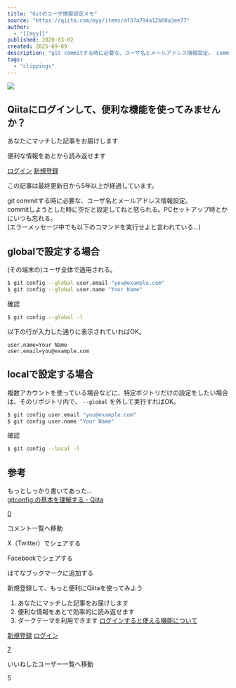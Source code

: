 ```yaml
---
title: "Gitのユーザ情報設定メモ"
source: "https://qiita.com/myy/items/af37a794a12b08a3ee77"
author:
  - "[[myy]]"
published: 2020-03-02
created: 2025-09-09
description: "git commitする時に必要な、ユーザ名とメールアドレス情報設定。 commitしようとした時に空だと設定してねと怒られる。PCセットアップ時とかにいつも忘れる。 (エラーメッセージ中でも以下のコマンドを実行せよと言われている…) globalで設定する場合 (その端..."
tags:
  - "clippings"
---
```

![](https://relay-dsp.ad-m.asia/dmp/sync/bizmatrix?pid=c3ed207b574cf11376&d=x18o8hduaj&uid=)

## Qiitaにログインして、便利な機能を使ってみませんか？

あなたにマッチした記事をお届けします

便利な情報をあとから読み返せます

[ログイン](https://qiita.com/login?callback_action=login_or_signup&redirect_to=%2Fmyy%2Fitems%2Faf37a794a12b08a3ee77&realm=qiita) [新規登録](https://qiita.com/signup?callback_action=login_or_signup&redirect_to=%2Fmyy%2Fitems%2Faf37a794a12b08a3ee77&realm=qiita)

この記事は最終更新日から5年以上が経過しています。

git commitする時に必要な、ユーザ名とメールアドレス情報設定。  
commitしようとした時に空だと設定してねと怒られる。PCセットアップ時とかにいつも忘れる。  
(エラーメッセージ中でも以下のコマンドを実行せよと言われている…)

## globalで設定する場合

(その端末の)ユーザ全体で適用される。

```bash
$ git config --global user.email "you@example.com"
$ git config --global user.name "Your Name"
```

確認

```bash
$ git config --global -l
```

以下の行が入力した通りに表示されていればOK。

```text
user.name=Your Name
user.email=you@example.com
```

## localで設定する場合

複数アカウントを使っている場合などに、特定ポジトリだけの設定をしたい場合は、そのリポジトリ内で、 `--global` を外して実行すればOK。

```bash
$ git config user.email "you@example.com"
$ git config user.name "Your Name"
```

確認

```bash
$ git config --local -l
```

## 参考

もっとしっかり書いてあった…  
[gitconfig の基本を理解する - Qiita](https://qiita.com/shionit/items/fb4a1a30538f8d335b35)

[0](https://qiita.com/myy/items/#comments)

コメント一覧へ移動

X（Twitter）でシェアする

Facebookでシェアする

はてなブックマークに追加する

新規登録して、もっと便利にQiitaを使ってみよう

1. あなたにマッチした記事をお届けします
2. 便利な情報をあとで効率的に読み返せます
3. ダークテーマを利用できます
[ログインすると使える機能について](https://help.qiita.com/ja/articles/qiita-login-user)

[新規登録](https://qiita.com/signup?callback_action=login_or_signup&redirect_to=%2Fmyy%2Fitems%2Faf37a794a12b08a3ee77&realm=qiita) [ログイン](https://qiita.com/login?callback_action=login_or_signup&redirect_to=%2Fmyy%2Fitems%2Faf37a794a12b08a3ee77&realm=qiita)

[7](https://qiita.com/myy/items/af37a794a12b08a3ee77/likers)

いいねしたユーザー一覧へ移動

5